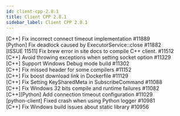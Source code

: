 ```yaml
---
id: client-cpp-2.8.1
title: Client CPP 2.8.1 
sidebar_label: Client CPP 2.8.1 
---
```


[C++] Fix incorrect connect timeout implementation #11889  
[Python] Fix deadlock caused by ExecutorService::close #11882  
[ISSUE 11511] Fix brew error in site docs to compile C++ client. #11512  
[C++] Avoid throwing exceptions when setting socket option #11329  
[C++] Support Windows Debug mode build #11302  
[C++] Fix missed header for some compilers #11152  
[C++] Fix boost download link in Dockerfile #11129  
[C++] Fix Setting KeySharedMeta in SubscribeCommand #11088  
[C++] Fix Windows 32 bits compile and runtime failures #11082  
[C++][Python] Add connection timeout configuration #11029  
[python-client] Fixed crash when using Python logger #10981  
[C++] Fix Windows build issues about static library #10956  

